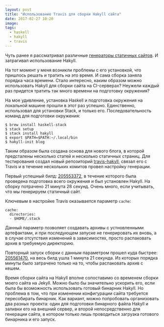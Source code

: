 ```yaml
---
layout: post
title: "Использование Travis для сборки Hakyll сайта"
date: 2017-02-27 10:20
image:
tags:
  - haskell
  - hakyll
  - travis
---
```

Чуть ранее я рассматривал различные [генераторы статичных сайтов](https://www.juev.org/2016/12/27/static/ "Генераторы статических сайтов"). И затрагивал использование Hakyll.

На тот момент у меня возникли проблемы с его установкой, что пришлось решать и тратить на это время. И сама сборка заняла порядка часа времени. Стало интересно, каким образом можно использовать Hakyll для сборки сайта на CI-серверах? Неужели каждый раз придется тратить так много времени на подготовку окружения?

На мое удивление, установка Haskell и подготовка окружения на локальной машине прошли в этот раз успешно. Единственно, использовал для установки Stack, и только его. Последовательность команд для подготовки окружения:

    $ brew install haskell-stack
    $ stack setup
    $ stack install hakyll
    $ export $PATH=$PATH:~/.local/bin
    $ hakyll-init blog

Таким образом была создана основа для нового блога, в которой предсталены несколько статей и несколько статичных страниц. Для тестирования создал новый репозиторий [travis-hakyll](https://github.com/Juev/travis-hakyll "Juev/travis-hakyll"), связал его с Travis и в течение нескольких комитов провел настройку генерации.

Первый успешный билд: [205553372](https://travis-ci.org/Juev/travis-hakyll/builds/205553372), в течение которого была проведена подготовка всего окружения и был установлен Hakyll. На сборку потрачено 21 минута 28 секунд. Очень много, если учитывать, что мы генерируем статичный сайт.

Ключевым в настройке Travis оказывается параметр `cache`:

    cache:
      directories:
      - $HOME/.stack

Данный параметр позволяет создавать архивы с устновленными артефактами, и при последующем запуске не генерировать их вновь, а в случае отсутствия изменений в зависимостях, просто распаковать архив в требуемую директорию.

Повторный запуск сборки с данным параметром прошел куда быстрее: [205561470](https://travis-ci.org/Juev/travis-hakyll/builds/205561470), на весь билд ушла 1 минута 21 секунда. Из которых порядка минуты было затрачено только на то, чтобы распаковать архив с кешем.

Время сборки сайта на Hakyll вполне сопоставимо со временем сборки моего сайта на Jekyll. Можно было бы значительно ускорить его, если была бы возможность использовать готовый бинарник Hakyll. Но проблема в том, что при изменении конфигурации сайта требуется пересобирать бинарник. Как вариант, можно попробовать организовать два разных проекта: один для подготовки бинарного файла Hakyll и заливки его на внешний сервер, и второй непосредственно для генерации сайта, в котором только лишь проводиться загрузка готового бинарника и его запуск.
